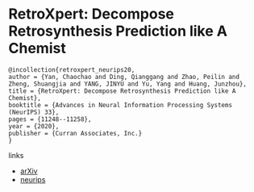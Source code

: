 # RetroXpert: Decompose Retrosynthesis Prediction like A Chemist

```
@incollection{retroxpert_neurips20,
author = {Yan, Chaochao and Ding, Qianggang and Zhao, Peilin and Zheng, Shuangjia and YANG, JINYU and Yu, Yang and Huang, Junzhou},
title = {RetroXpert: Decompose Retrosynthesis Prediction like A Chemist},
booktitle = {Advances in Neural Information Processing Systems (NeurIPS) 33},
pages = {11248--11258},
year = {2020},
publisher = {Curran Associates, Inc.}
}
```

links
- [arXiv](https://arxiv.org/abs/2011.02893)
- [neurips](https://papers.nips.cc//paper/2020/hash/819f46e52c25763a55cc642422644317-Abstract.html)
